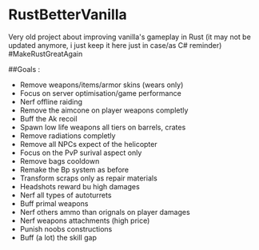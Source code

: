 # RustBetterVanilla

Very old project about improving vanilla's gameplay in Rust (it may not be updated anymore, i just keep it here just in case/as C# reminder) 
#MakeRustGreatAgain  

##Goals :  
- Remove weapons/items/armor skins (wears only)
- Focus on server optimisation/game performance
- Nerf offline raiding
- Remove the aimcone on player weapons completly
- Buff the Ak recoil
- Spawn low life weapons all tiers on barrels, crates
- Remove radiations completly
- Remove all NPCs expect of the helicopter
- Focus on the PvP surival aspect only
- Remove bags cooldown
- Remake the Bp system as before
- Transform scraps only as repair materials
- Headshots reward bu high damages
- Nerf all types of autoturrets
- Buff primal weapons
- Nerf others ammo than orignals on player damages
- Nerf weapons attachments (high price)
- Punish noobs constructions
- Buff (a lot) the skill gap
